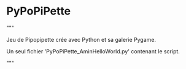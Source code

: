 # PyPoPiPette

"""

Jeu de Pipopipette crée avec Python et sa galerie Pygame.

Un seul fichier 'PyPoPiPette_AminHelloWorld.py' contenant le script.

"""
